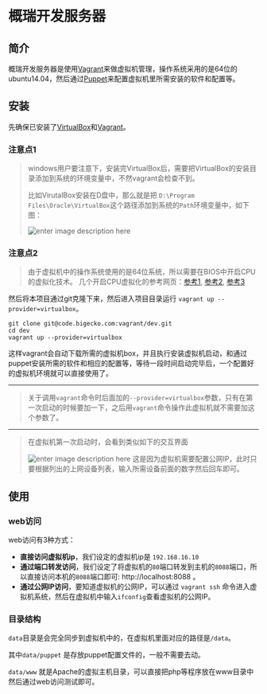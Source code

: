 # 概瑞开发服务器

## 简介
概瑞开发服务器是使用[Vagrant](http://blog.segmentfault.com/fenbox/1190000000264347)来做虚拟机管理，操作系统采用的是64位的ubuntu14.04，然后通过[Puppet](http://baike.baidu.com/view/1794764.htm)来配置虚拟机里所需安装的软件和配置等。

## 安装
先确保已安装了[VirtualBox](https://www.virtualbox.org/wiki/Downloads)和[Vagrant](http://www.vagrantup.com/downloads.html)。


### 注意点1
> windows用户要注意下，安装完VirtualBox后，需要把VirtualBox的安装目录添加到系统的环境变量中，不然vagrant会检查不到。
>
> 比如VirutalBox安装在D盘中，那么就是把 `D:\Program Files\Oracle\VirtualBox`这个路径添加到系统的`Path`环境变量中，如下图：
>
> ![enter image description here](https://moznia.by3302.livefilestore.com/y2p23Y9iuyRxDZKdNkJDlr4LZ8M4jZySgdbs6JJOZ7xf_xgDRmsZMol_BYtNp5pwBBkFdYc4BSq8dtuRWPaVs1-wgMahdHISeoZiu4oZuMTWw8/CF798CF7-D727-4388-8415-F38082BE7BF3.png?psid=1)

### 注意点2

> 由于虚拟机中的操作系统使用的是64位系统，所以需要在BIOS中开启CPU的虚拟化技术。
> 几个开启CPU虚拟化的参考网页：[参考1](http://support1.lenovo.com.cn/lenovo/wsi/htmls/detail_12668799330965621.html), [参考2](http://www.tongyongpe.com/n/201408/442.html), [参考3](http://www.newyx.net/gl/215905_1.htm)

然后将本项目通过git克隆下来，然后进入项目目录运行 `vagrant up --provider=virtualbox`。

    git clone git@code.bigecko.com:vagrant/dev.git
    cd dev
    vagrant up --provider=virtualbox

这样vagrant会自动下载所需的虚拟机box，并且执行安装虚拟机启动，和通过puppet安装所需的软件和相应的配置等，等待一段时间启动完毕后，一个配置好的虚拟机环境就可以直接使用了。

---
> 关于调用`vagrant`命令时后面加的`--provider=virtualbox`参数，只有在第一次启动的时候要加一下，之后用`vagrant`命令操作此虚拟机就不需要加这个参数了。

---
> 在虚拟机第一次启动时，会看到类似如下的交互界面
>
>![enter image description here](https://moznia.by3302.livefilestore.com/y2pFSJT0F9CDRBmBV8W72eKpUKuXP-WbhVYjuRfTj_rni7fiUsXbxghEM0Iaf20cs_jItTXdSM7iBdRHVrXUATCxilUNh2ZICV2IARywbyVnsQ/F1F14253-DAE7-49A0-8F1E-6B524F2ECA01.png?psid=1)
>这是因为虚拟机需要配置公网IP，此时只要根据列出的上网设备列表，输入所需设备前面的数字然后回车即可。

## 使用

### web访问

web访问有3种方式：

 - **直接访问虚拟机ip**，我们设定的虚拟机ip是 `192.168.16.10`
 - **通过端口转发访问**，我们设定了将虚拟机的`80`端口转发到主机的`8088`端口，所以直接访问本机的`8088`端口即可: http://localhost:8088 。
 - **通过公网IP访问**，要知道虚拟机的公网IP，可以通过 `vagrant ssh` 命令进入虚拟机系统，然后在虚拟机中输入`ifconfig`查看虚拟机的公网IP。

### 目录结构
`data`目录是会完全同步到虚拟机中的，在虚拟机里面对应的路径是`/data`。

其中`data/puppet` 是存放puppet配置文件的，一般不需要去动。

`data/www` 就是Apache的虚拟主机目录，可以直接把php等程序放在www目录中然后通过web访问测试即可。
